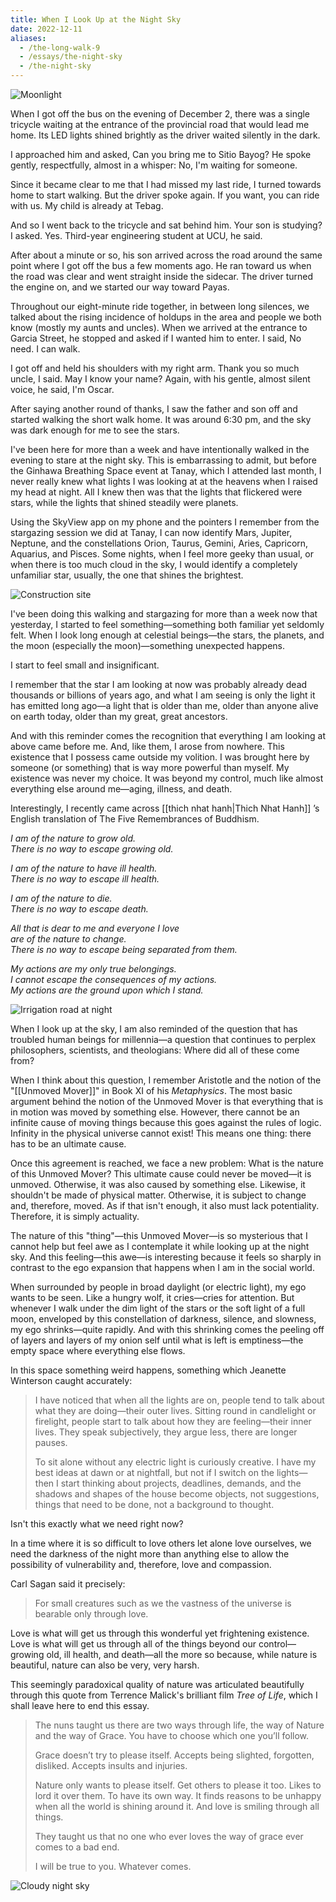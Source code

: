 ```yaml
---
title: When I Look Up at the Night Sky
date: 2022-12-11
aliases:
  - /the-long-walk-9
  - /essays/the-night-sky
  - /the-night-sky
---
```

![Moonlight](images/moonlight.jpg)

When I got off the bus on the evening of December 2, there was a single tricycle waiting at the entrance of the provincial road that would lead me home. Its LED lights shined brightly as the driver waited silently in the dark.

I approached him and asked, Can you bring me to Sitio Bayog? He spoke gently, respectfully, almost in a whisper: No, I'm waiting for someone.

Since it became clear to me that I had missed my last ride, I turned towards home to start walking. But the driver spoke again. If you want, you can ride with us. My child is already at Tebag.

And so I went back to the tricycle and sat behind him. Your son is studying? I asked. Yes. Third-year engineering student at UCU, he said.

After about a minute or so, his son arrived across the road around the same point where I got off the bus a few moments ago. He ran toward us when the road was clear and went straight inside the sidecar. The driver turned the engine on, and we started our way toward Payas.

Throughout our eight-minute ride together, in between long silences, we talked about the rising incidence of holdups in the area and people we both know (mostly my aunts and uncles). When we arrived at the entrance to Garcia Street, he stopped and asked if I wanted him to enter. I said, No need. I can walk.

I got off and held his shoulders with my right arm. Thank you so much uncle, I said. May I know your name? Again, with his gentle, almost silent voice, he said, I'm Oscar.

After saying another round of thanks, I saw the father and son off and started walking the short walk home. It was around 6:30 pm, and the sky was dark enough for me to see the stars.

I've been here for more than a week and have intentionally walked in the evening to stare at the night sky. This is embarrassing to admit, but before the Ginhawa Breathing Space event at Tanay, which I attended last month, I never really knew what lights I was looking at at the heavens when I raised my head at night. All I knew then was that the lights that flickered were stars, while the lights that shined steadily were planets.

Using the SkyView app on my phone and the pointers I remember from the stargazing session we did at Tanay, I can now identify Mars, Jupiter, Neptune, and the constellations Orion, Taurus, Gemini, Aries, Capricorn, Aquarius, and Pisces. Some nights, when I feel more geeky than usual, or when there is too much cloud in the sky, I would identify a completely unfamiliar star, usually, the one that shines the brightest.

![Construction site](images/construction-site-night.jpg)

I've been doing this walking and stargazing for more than a week now that yesterday, I started to feel something—something both familiar yet seldomly felt. When I look long enough at celestial beings—the stars, the planets, and the moon (especially the moon)—something unexpected happens.

I start to feel small and insignificant.

I remember that the star I am looking at now was probably already dead thousands or billions of years ago, and what I am seeing is only the light it has emitted long ago—a light that is older than me, older than anyone alive on earth today, older than my great, great ancestors.

And with this reminder comes the recognition that everything I am looking at above came before me. And, like them, I arose from nowhere. This existence that I possess came outside my volition. I was brought here by someone (or something) that is way more powerful than myself. My existence was never my choice. It was beyond my control, much like almost everything else around me—aging, illness, and death.

Interestingly, I recently came across [[thich nhat hanh|Thich Nhat Hanh]] ’s English translation of The Five Remembrances of Buddhism.

*I am of the nature to grow old.  
There is no way to escape growing old.*  

*I am of the nature to have ill health.  
There is no way to escape ill health.*  

*I am of the nature to die.  
There is no way to escape death.*  

*All that is dear to me and everyone I love  
are of the nature to change.  
There is no way to escape being separated from them.*  

*My actions are my only true belongings.  
I cannot escape the consequences of my actions.  
My actions are the ground upon which I stand.*  

![Irrigation road at night](images/irrigation-road-night.jpg)

When I look up at the sky, I am also reminded of the question that has troubled human beings for millennia—a question that continues to perplex philosophers, scientists, and theologians: Where did all of these come from?

When I think about this question, I remember Aristotle and the notion of the "[[Unmoved Mover]]" in Book XI of his _Metaphysics_. The most basic argument behind the notion of the Unmoved Mover is that everything that is in motion was moved by something else. However, there cannot be an infinite cause of moving things because this goes against the rules of logic. Infinity in the physical universe cannot exist! This means one thing: there has to be an ultimate cause.

Once this agreement is reached, we face a new problem: What is the nature of this Unmoved Mover? This ultimate cause could never be moved—it is unmoved. Otherwise, it was also caused by something else. Likewise, it shouldn't be made of physical matter. Otherwise, it is subject to change and, therefore, moved. As if that isn't enough, it also must lack potentiality. Therefore, it is simply actuality.

The nature of this "thing"—this Unmoved Mover—is so mysterious that I cannot help but feel awe as I contemplate it while looking up at the night sky. And this feeling—this awe—is interesting because it feels so sharply in contrast to the ego expansion that happens when I am in the social world.

When surrounded by people in broad daylight (or electric light), my ego wants to be seen. Like a hungry wolf, it cries—cries for attention. But whenever I walk under the dim light of the stars or the soft light of a full moon, enveloped by this constellation of darkness, silence, and slowness, my ego shrinks—quite rapidly. And with this shrinking comes the peeling off of layers and layers of my onion self until what is left is emptiness—the empty space where everything else flows.

In this space something weird happens, something which Jeanette Winterson caught accurately:

> I have noticed that when all the lights are on, people tend to talk about what they are doing—their outer lives. Sitting round in candlelight or firelight, people start to talk about how they are feeling—their inner lives. They speak subjectively, they argue less, there are longer pauses.
> 
> To sit alone without any electric light is curiously creative. I have my best ideas at dawn or at nightfall, but not if I switch on the lights—then I start thinking about projects, deadlines, demands, and the shadows and shapes of the house become objects, not suggestions, things that need to be done, not a background to thought.

Isn't this exactly what we need right now?

In a time where it is so difficult to love others let alone love ourselves, we need the darkness of the night more than anything else to allow the possibility of vulnerability and, therefore, love and compassion.

Carl Sagan said it precisely:

> For small creatures such as we the vastness of the universe is bearable only through love.

Love is what will get us through this wonderful yet frightening existence. Love is what will get us through all of the things beyond our control—growing old, ill health, and death—all the more so because, while nature is beautiful, nature can also be very, very harsh.

This seemingly paradoxical quality of nature was articulated beautifully through this quote from Terrence Malick's brilliant film _Tree of Life_, which I shall leave here to end this essay.

> The nuns taught us there are two ways through life, the way of Nature and the way of Grace. You have to choose which one you’ll follow.
> 
> Grace doesn’t try to please itself. Accepts being slighted, forgotten, disliked. Accepts insults and injuries.
> 
> Nature only wants to please itself. Get others to please it too. Likes to lord it over them. To have its own way. It finds reasons to be unhappy when all the world is shining around it. And love is smiling through all things.
> 
> They taught us that no one who ever loves the way of grace ever comes to a bad end.
> 
> I will be true to you. Whatever comes.

![Cloudy night sky](images/cloudy-night-sky.jpg)